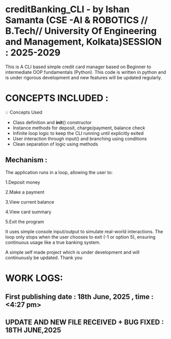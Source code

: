 # creditBanking_CLI - by Ishan Samanta (CSE -AI & ROBOTICS // B.Tech// University Of Engineering and Management, Kolkata)SESSION : 2025-2029
This is A CLI based simple credit card manager based on Beginner to intermediate OOP fundamentals (Python). This code is written in python and is under rigorous development and new features will be updated regularly.
# CONCEPTS INCLUDED :
💡 Concepts Used
* Class definition and __init__() constructor
* Instance methods for deposit, charge/payment, balance check
* Infinite loop logic to keep the CLI running until explicitly exited
* User interaction through input() and branching using conditions
* Clean separation of logic using methods

## Mechanism :
The application runs in a loop, allowing the user to:

1.Deposit money

2.Make a payment

3.View current balance

4.View card summary

5.Exit the program

It uses simple console input/output to simulate real-world interactions. The loop only stops when the user chooses to exit (-1 or option 5), ensuring continuous usage like a true banking system.

A simple self made project which is under development and will continuously be updated.
Thank you
# WORK LOGS:
## First publishing date : 18th June, 2025 , time : <4:27 pm>
## UPDATE AND NEW FILE RECEIVED + BUG FIXED  : 18TH JUNE,2025

